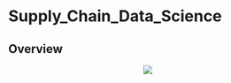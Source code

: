 # Supply_Chain_Data_Science

## Overview


<p align="center">
   <img src="supply-chain-actors-2.png">
</p>



